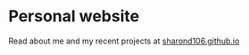 # Personal website

Read about me and my recent projects at [sharond106.github.io](sharond106.github.io)

